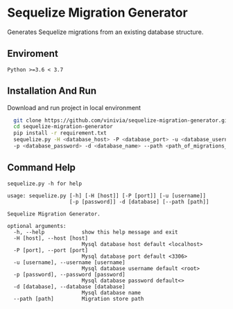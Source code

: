 
# Sequelize Migration Generator

Generates Sequelize migrations from an existing database structure.


## Enviroment
```
Python >=3.6 < 3.7

```
## Installation And Run

Download and run project in local environment

```bash
  git clone https://github.com/vinivia/sequelize-migration-generator.git
  cd sequelize-migration-generator
  pip install -r requirement.txt
  sequelize.py -H <database_host> -P <database_port> -u <database_username> 
  -p <database_password> -d <database_name> --path <path_of_migrations_file>
```
## Command Help
```
sequelize.py -h for help
```
```commandline
usage: sequelize.py [-h] [-H [host]] [-P [port]] [-u [username]]
                    [-p [password]] -d [database] [--path [path]]

Sequelize Migration Generator.

optional arguments:
  -h, --help            show this help message and exit
  -H [host], --host [host]
                        Mysql database host default <localhost>
  -P [port], --port [port]
                        Mysql database port default <3306>
  -u [username], --username [username]
                        Mysql database username default <root>
  -p [password], --password [password]
                        Mysql database password default<>
  -d [database], --database [database]
                        Mysql database name
  --path [path]         Migration store path


```